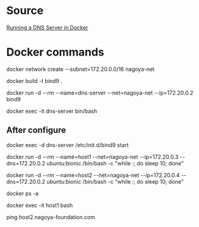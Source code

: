 # Source
[Running a DNS Server in Docker](https://medium.com/nagoya-foundation/running-a-dns-server-in-docker-61cc2003e899)

# Docker commands

docker network create --subnet=172.20.0.0/16 nagoya-net

docker build -t bind9 .

docker run -d --rm --name=dns-server --net=nagoya-net --ip=172.20.0.2 bind9

<!-- Enter inside the container and configure files:
named.conf.options
named.conf.local
db-nagoya-foundation.com
as they are here in VS Code -->
docker exec -it dns-server bin/bash

## After configure
docker exec -d dns-server /etc/init.d/bind9 start

docker run -d --rm --name=host1 --net=nagoya-net --ip=172.20.0.3 --dns=172.20.0.2 ubuntu:bionic /bin/bash -c "while :; do sleep 10; done"

docker run -d --rm --name=host2 --net=nagoya-net --ip=172.20.0.4 --dns=172.20.0.2 ubuntu:bionic /bin/bash -c "while :; do sleep 10; done"

<!-- Verify if there are 3 containers: 1 dns-server, host1 and host2 -->
docker ps -a
<!-- inside the host1 container: -->
docker exec -it host1 bash
<!-- After install ping: apt install -y iputils-ping -->
ping host2.nagoya-foundation.com

